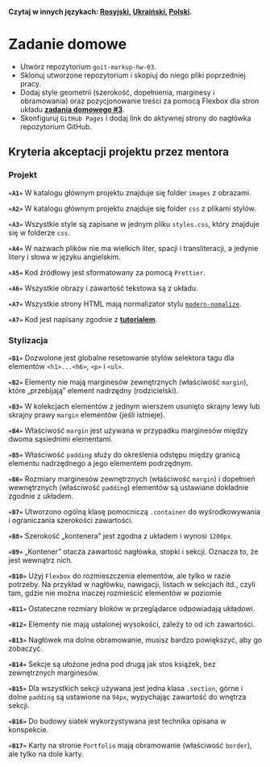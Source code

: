**Czytaj w innych językach: [Rosyjski](README.md), [Ukraiński](README.ua.md),
[Polski](README.pl.md).**

# Zadanie domowe

- Utwórz repozytorium `goit-markup-hw-03`.
- Sklonuj utworzone repozytorium i skopiuj do niego pliki poprzedniej pracy. 
- Dodaj style geometrii (szerokość, dopełnienia, marginesy i obramowania) oraz 
  pozycjonowanie treści za pomocą Flexbox dla stron układu
  [**zadania domowego #3**](<https://www.figma.com/file/SqiyweSseH96c3wVZmnGfq/Zadanie-domowe-GOIT-Polska-Copy?node-id=0%3A1>).
- Skonfiguruj `GitHub Pages` i dodaj link do aktywnej strony do 
  nagłówka repozytorium GitHub. 

## Kryteria akceptacji projektu przez mentora

### Projekt

**`«A1»`** W katalogu głównym projektu znajduje się folder `images` z obrazami.

**`«A2»`** W katalogu głównym projektu znajduje się folder `css` z plikami stylów. 

**`«A3»`** Wszystkie style są zapisane w jednym pliku `styles.css`, który znajduje się 
w folderze `css`.

**`«A4»`** W nazwach plików nie ma wielkich liter, spacji i transliteracji, 
a jedynie litery i słowa w języku angielskim. 

**`«A5»`** Kod źródłowy jest sformatowany za pomocą `Prettier`.

**`«A6»`** Wszystkie obrazy i zawartość tekstowa są z układu.

**`«A7»`** Wszystkie strony HTML mają normalizator stylu 
[`modern-nomalize`](https://github.com/sindresorhus/modern-normalize).

**`«A7»`** Kod jest napisany zgodnie z
[**tutorialem**](https://codeguide.co/).

### Stylizacja

**`«B1»`** Dozwolone jest globalne resetowanie stylów selektora tagu dla elementów
`<h1>...<h6>`, `<p>` i `<ul>`.

**`«B2»`** Elementy nie mają marginesów zewnętrznych (właściwość `margin`), które „przebijają” 
element nadrzędny (rodzicielski). 

**`«B3»`** W kolekcjach elementów z jednym wierszem usunięto skrajny lewy lub skrajny prawy
`margin` elementów (jeśli istnieje). 

**`«B4»`** Właściwość `margin` jest używana w przypadku marginesów między 
dwoma sąsiednimi elementami.

**`«B5»`** Właściwość `padding` służy do określenia odstępu między granicą 
elementu nadrzędnego a jego elementem podrzędnym. 

**`«B6»`** Rozmiary marginesów zewnętrznych (właściwość `margin`) i dopełnień 
wewnętrznych (właściwość `padding`) elementów są ustawiane dokładnie zgodnie z układem. 

**`«B7»`** Utworzono ogólną klasę pomocniczą `.container` do wyśrodkowywania i 
ograniczania szerokości zawartości. 

**`«B8»`** Szerokość „kontenera” jest zgodna z układem i wynosi `1200px`.

**`«B9»`** „Kontener” otacza zawartość nagłówka, stopki i sekcji. Oznacza 
to, że jest wewnątrz nich. 

**`«B10»`** Użyj `Flexbox` do rozmieszczenia elementów, ale tylko w razie 
potrzeby. Na przykład w nagłówku, nawigacji, listach w sekcjach itd., czyli 
tam, gdzie nie można inaczej rozmieścić elementów w poziomie

**`«B11»`** Ostateczne rozmiary bloków w przeglądarce odpowiadają układowi. 

**`«B12»`** Elementy nie mają ustalonej wysokości, zależy to od ich zawartości. 

**`«B13»`** Nagłówek ma dolne obramowanie, musisz bardzo powiększyć, aby go zobaczyć. 

**`«B14»`** Sekcje są ułożone jedna pod drugą jak stos książek, bez zewnętrznych 
marginesów.

**`«B15»`** Dla wszystkich sekcji używana jest jedna klasa `.section`, górne i dolne 
`padding` są ustawione na `94px`, wypychając zawartość do wnętrza sekcji. 

**`«B16»`** Do budowy siatek wykorzystywana jest technika opisana w konspekcie.

**`«B17»`** Karty na stronie `Portfolio` mają obramowanie (właściwość `border`),
ale tylko na dole karty. 
